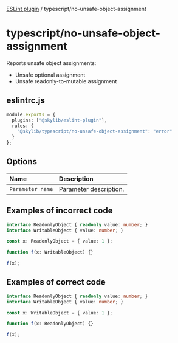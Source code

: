 [ESLint plugin](index.md) / typescript/no-unsafe-object-assignment

# typescript/no-unsafe-object-assignment

Reports unsafe object assignments:
- Unsafe optional assignment
- Unsafe readonly-to-mutable assignment

## eslintrc.js

```ts
module.exports = {
  plugins: ["@skylib/eslint-plugin"],
  rules: {
    "@skylib/typescript/no-unsafe-object-assignment": "error"
  }
};
```

## Options

| Name | Description |
| :------ | :------ |
| `Parameter name` | Parameter description. |


## Examples of incorrect code

```ts
interface ReadonlyObject { readonly value: number; }
interface WritableObject { value: number; }

const x: ReadonlyObject = { value: 1 };

function f(x: WritableObject) {}

f(x);
```

## Examples of correct code

```ts
interface ReadonlyObject { readonly value: number; }
interface WritableObject { value: number; }

const x: WritableObject = { value: 1 };

function f(x: ReadonlyObject) {}

f(x);
```
